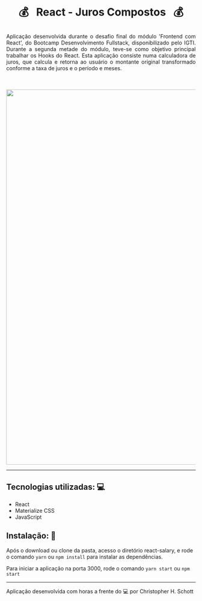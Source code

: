 # <p align="center">:moneybag: &nbsp; React - Juros Compostos &nbsp; :moneybag:</p>

<p align="justify">
Aplicação desenvolvida durante o desafio final do módulo 'Frontend com React', do Bootcamp Desenvolvimento Fullstack, disponibilizado pelo IGTI. Durante a segunda metade do módulo, teve-se como objetivo principal trabalhar os Hooks do React.
Esta aplicação consiste numa calculadora de juros, que calcula e retorna ao usuário o montante original transformado conforme a taxa de juros e o período e meses.
</p> <br /><br />

<div align="center">
  <img src="" width="1000px" />
</div>

<hr>

## Tecnologias utilizadas: :computer:

<ul>
  <li>React</li>
  <li>Materialize CSS</li>
  <li>JavaScript</li>
</ul>

## Instalação: :rocket:

Após o download ou clone da pasta, acesso o diretório react-salary, e rode o comando ```yarn``` ou ```npm install``` para instalar as dependências.

Para iniciar a aplicação na porta 3000, rode o comando ```yarn start``` ou ```npm start```

<hr />

Aplicação desenvolvida com horas a frente do :computer: por Christopher H. Schott
